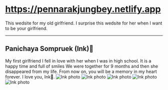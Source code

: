 # https://pennarakjungbey.netlify.app
This wedsite for my old girlfriend. I surprise this wedsite for her when I want to be your girlfriend.
**************************
## Panichaya Sompruek (Ink)🐙
My first girlfriend I fell in love with her when I was in high school. It is a happy time and full of smiles We were together for 9 months and then she disappeared from my life. From now on, you will be a memory in my heart forever. I love you, Ink🤍.
![Ink photo](https://github.com/ParinyaMoontongdang/pennarakjungbey/blob/main/ink.JPG)
![Ink photo](https://github.com/ParinyaMoontongdang/pennarakjungbey/blob/main/a5.JPG)
![Ink photo](https://github.com/ParinyaMoontongdang/pennarakjungbey/blob/main/b6.JPG)
![Ink photo](https://github.com/ParinyaMoontongdang/pennarakjungbey/blob/main/c1.PNG)
![Ink photo](https://github.com/ParinyaMoontongdang/pennarakjungbey/blob/main/f3.jpg)
